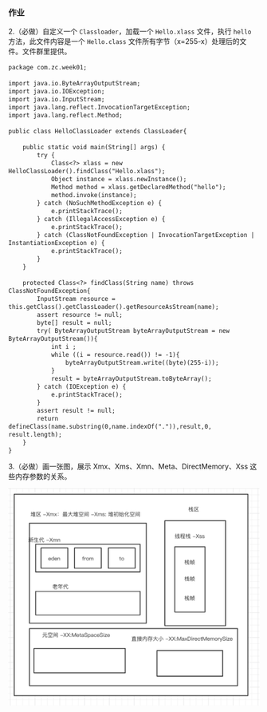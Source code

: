 ### 作业
2.（必做）自定义一个 `Classloader`，加载一个 `Hello.xlass` 文件，执行 `hello `方法，此文件内容是一个 `Hello.class` 文件所有字节（x=255-x）处理后的文件。文件群里提供。

```
package com.zc.week01;

import java.io.ByteArrayOutputStream;
import java.io.IOException;
import java.io.InputStream;
import java.lang.reflect.InvocationTargetException;
import java.lang.reflect.Method;

public class HelloClassLoader extends ClassLoader{

    public static void main(String[] args) {
        try {
            Class<?> xlass = new HelloClassLoader().findClass("Hello.xlass");
            Object instance = xlass.newInstance();
            Method method = xlass.getDeclaredMethod("hello");
            method.invoke(instance);
        } catch (NoSuchMethodException e) {
            e.printStackTrace();
        } catch (IllegalAccessException e) {
            e.printStackTrace();
        } catch (ClassNotFoundException | InvocationTargetException | InstantiationException e) {
            e.printStackTrace();
        }
    }

    protected Class<?> findClass(String name) throws ClassNotFoundException{
        InputStream resource = this.getClass().getClassLoader().getResourceAsStream(name);
        assert resource != null;
        byte[] result = null;
        try( ByteArrayOutputStream byteArrayOutputStream = new ByteArrayOutputStream()){
            int i ;
            while ((i = resource.read()) != -1){
                byteArrayOutputStream.write((byte)(255-i));
            }
            result = byteArrayOutputStream.toByteArray();
        } catch (IOException e) {
            e.printStackTrace();
        }
        assert result != null;
        return defineClass(name.substring(0,name.indexOf(".")),result,0, result.length);
    }
}

```

3.（必做）画一张图，展示 Xmx、Xms、Xmn、Meta、DirectMemory、Xss 这些内存参数的关系。

![](https://github.com/jiongjiongjiong/JAVA-01/blob/main/Week_01/Java内存模型.png?raw=true)

